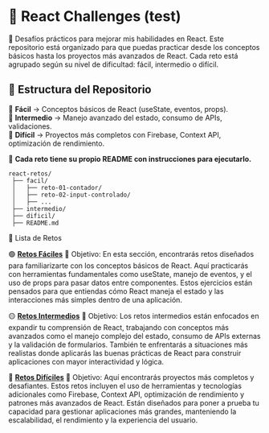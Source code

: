 # 🚀 React Challenges  (test)
📌 Desafíos prácticos para mejorar mis habilidades en React. Este repositorio está organizado para que puedas practicar desde los conceptos básicos hasta los proyectos más avanzados de React. Cada reto está agrupado según su nivel de dificultad: fácil, intermedio o difícil.

## 📂 Estructura del Repositorio  
🔹 **Fácil** → Conceptos básicos de React (useState, eventos, props).  
🔹 **Intermedio** → Manejo avanzado del estado, consumo de APIs, validaciones.  
🔹 **Difícil** → Proyectos más completos con Firebase, Context API, optimización de rendimiento.  

📌 **Cada reto tiene su propio README con instrucciones para ejecutarlo.**  

```
react-retos/
 ├── facil/
 │   ├── reto-01-contador/
 │   ├── reto-02-input-controlado/
 │   ├── ...
 ├── intermedio/
 ├── dificil/
 ├── README.md
```

📜 Lista de Retos

🟢 **[Retos Fáciles](./🟢%20Retos%20Fáciles)**
🔹 Objetivo: En esta sección, encontrarás retos diseñados para familiarizarte con los conceptos básicos de React. Aquí practicarás con herramientas fundamentales como useState, manejo de eventos, y el uso de props para pasar datos entre componentes. Estos ejercicios están pensados para que entiendas cómo React maneja el estado y las interacciones más simples dentro de una aplicación.

🟡 **[Retos Intermedios](./🟢%20Retos%20Intermedios)**
🔹 Objetivo: Los retos intermedios están enfocados en expandir tu comprensión de React, trabajando con conceptos más avanzados como el manejo complejo del estado, consumo de APIs externas y la validación de formularios. También te enfrentarás a situaciones más realistas donde aplicarás las buenas prácticas de React para construir aplicaciones con mayor interactividad y lógica.

🔴 **[Retos Difíciles](./🟢%20Retos%20Difíciles)**
🔹 Objetivo: Aquí encontrarás proyectos más completos y desafiantes. Estos retos incluyen el uso de herramientas y tecnologías adicionales como Firebase, Context API, optimización de rendimiento y patrones más avanzados de React. Están diseñados para poner a prueba tu capacidad para gestionar aplicaciones más grandes, manteniendo la escalabilidad, el rendimiento y la experiencia del usuario.



